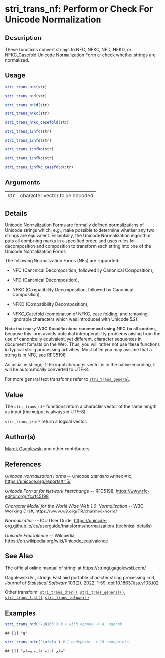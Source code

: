 # stri_trans_nf: Perform or Check For Unicode Normalization

## Description

These functions convert strings to NFC, NFKC, NFD, NFKD, or NFKC_Casefold Unicode Normalization Form or check whether strings are normalized.

## Usage

``` r
stri_trans_nfc(str)

stri_trans_nfd(str)

stri_trans_nfkd(str)

stri_trans_nfkc(str)

stri_trans_nfkc_casefold(str)

stri_trans_isnfc(str)

stri_trans_isnfd(str)

stri_trans_isnfkd(str)

stri_trans_isnfkc(str)

stri_trans_isnfkc_casefold(str)
```

## Arguments

|       |                                |
|-------|--------------------------------|
| `str` | character vector to be encoded |

## Details

Unicode Normalization Forms are formally defined normalizations of Unicode strings which, e.g., make possible to determine whether any two strings are equivalent. Essentially, the Unicode Normalization Algorithm puts all combining marks in a specified order, and uses rules for decomposition and composition to transform each string into one of the Unicode Normalization Forms.

The following Normalization Forms (NFs) are supported:

-   NFC (Canonical Decomposition, followed by Canonical Composition),

-   NFD (Canonical Decomposition),

-   NFKC (Compatibility Decomposition, followed by Canonical Composition),

-   NFKD (Compatibility Decomposition),

-   NFKC_Casefold (combination of NFKC, case folding, and removing ignorable characters which was introduced with Unicode 5.2).

Note that many W3C Specifications recommend using NFC for all content, because this form avoids potential interoperability problems arising from the use of canonically equivalent, yet different, character sequences in document formats on the Web. Thus, you will rather not use these functions in typical string processing activities. Most often you may assume that a string is in NFC, see RFC5198.

As usual in <span class="pkg">stringi</span>, if the input character vector is in the native encoding, it will be automatically converted to UTF-8.

For more general text transforms refer to [`stri_trans_general`](stri_trans_general.md).

## Value

The `stri_trans_nf*` functions return a character vector of the same length as input (the output is always in UTF-8).

`stri_trans_isnf*` return a logical vector.

## Author(s)

[Marek Gagolewski](https://www.gagolewski.com/) and other contributors

## References

*Unicode Normalization Forms* -- Unicode Standard Annex #15, <https://unicode.org/reports/tr15/>

*Unicode Format for Network Interchange* -- RFC5198, <https://www.rfc-editor.org/rfc/rfc5198>

*Character Model for the World Wide Web 1.0: Normalization* -- W3C Working Draft, <https://www.w3.org/TR/charmod-norm/>

*Normalization* -- ICU User Guide, <https://unicode-org.github.io/icu/userguide/transforms/normalization/> (technical details)

*Unicode Equivalence* -- Wikipedia, <https://en.wikipedia.org/wiki/Unicode_equivalence>

## See Also

The official online manual of <span class="pkg">stringi</span> at <https://stringi.gagolewski.com/>

Gagolewski M., <span class="pkg">stringi</span>: Fast and portable character string processing in R, *Journal of Statistical Software* 103(2), 2022, 1-59, [doi:10.18637/jss.v103.i02](https://doi.org/10.18637/jss.v103.i02)

Other transform: [`stri_trans_char()`](stri_trans_char.md), [`stri_trans_general()`](stri_trans_general.md), [`stri_trans_list()`](stri_trans_list.md), [`stri_trans_tolower()`](stri_trans_casemap.md)

## Examples




```r
stri_trans_nfd('\u0105') # a with ogonek -> a, ogonek
```

```
## [1] "ą"
```

```r
stri_trans_nfkc('\ufdfa') # 1 codepoint -> 18 codepoints
```

```
## [1] "صلى الله عليه وسلم"
```
